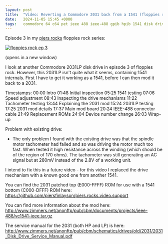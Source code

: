 ```yaml
---
layout: post
title:  "Video: Reverting a Commodore 2031 back from a 1541 (floppies rock ep 3)"
date:   2024-11-05 15:45 +0000
tags:   commodore 64 c64 pet ieee 488 ieee-488 gpib hpib 1541 disk drive floppy 5.25 2031 2031lp
---
```


Episode 3 in my [piers rocks](https://youtube.com/@piers_rocks) floppies rock series:

[![floppies rock ep 3](https://img.youtube.com/vi/hD0U8kDFsvc/0.jpg)](https://www.youtube.com/watch?v=hD0U8kDFsvc)

(opens in a new window)

I look at another Commodore 2031LP disk drive in episode 3 of floppies rock.  However, this 2031LP isn't quite what it seems, containing 1541 internals.  First I have to get it working as a 1541, before I can then mod it back to a 2031.

Timestamps:
00:00 Intro
01:48 Initial inspection
05:25 1541 testing
07:06 Speed adjustment
08:43 Inspecting the drive mechanisms
11:22 Tachometer testing
13:44 Explaining the 2031 mod
15:24 2031LP testing
17:25 2031 mod details
17:37 Main mod board
20:24 IEEE-488 connector cable
21:49 Replacement ROMs
24:04 Device number change
26:03 Wrap-up

Problem with existing drive:

* The only problem I found with the existing drive was that the spindle motor tachometer had failed and so was driving the motor much too fast.  When tested it high resistance across the winding (which should be of the region of 170 ohms).  The tachometer was still generating an AC signal but at 280mV instead of the 2.8V of a working unit.

I intend to fix this in a future video - for this video I replaced the drive mechanism with a known good one from another 1541.

You can find the 2031 patched top (E000-FFFF) ROM for use with a 1541 bottom (C000-DFFF) ROM here: https://github.com/piersfinlayson/piers.rocks.video.support

You can find more information about the mod here: http://www.zimmers.net/anonftp/pub/cbm/documents/projects/ieee-488/vc1541-ieee.tar.gz

The service manual for the 2031 (both HP and LP) is here: http://www.zimmers.net/anonftp/pub/cbm/schematics/drives/old/2031/2031_Disk_Drive_Service_Manual.pdf